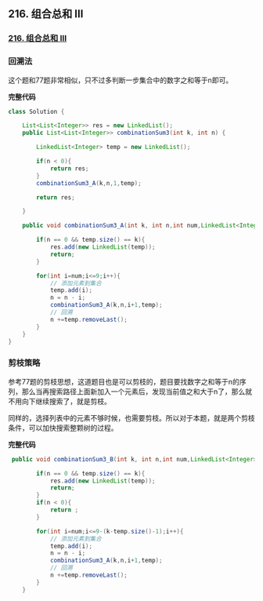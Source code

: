 ## 216. 组合总和 III

### [216. 组合总和 III](https://leetcode-cn.com/problems/combination-sum-iii/)

### 回溯法

这个题和77题非常相似，只不过多判断一步集合中的数字之和等于n即可。

**完整代码**

~~~ java
class Solution {

    List<List<Integer>> res = new LinkedList();
    public List<List<Integer>> combinationSum3(int k, int n) {

        LinkedList<Integer> temp = new LinkedList();

        if(n < 0){
            return res;
        }
        combinationSum3_A(k,n,1,temp);

        return res;

    }

    public void combinationSum3_A(int k, int n,int num,LinkedList<Integer>temp) {

        if(n == 0 && temp.size() == k){
            res.add(new LinkedList(temp));
            return;
        }

        for(int i=num;i<=9;i++){
            // 添加元素到集合
            temp.add(i);
            n = n - i;
            combinationSum3_A(k,n,i+1,temp);
            // 回溯
            n +=temp.removeLast();
        }
    }
}
~~~

### 剪枝策略

参考77题的剪枝思想，这道题目也是可以剪枝的，题目要找数字之和等于n的序列，那么当再搜索路径上面新加入一个元素后，发现当前值之和大于n了，那么就不用向下继续搜索了，就是剪枝。

同样的，选择列表中的元素不够时候，也需要剪枝。所以对于本题，就是两个剪枝条件，可以加快搜索整颗树的过程。

**完整代码**

~~~ java
 public void combinationSum3_B(int k, int n,int num,LinkedList<Integer>temp) {

        if(n == 0 && temp.size() == k){
            res.add(new LinkedList(temp));
            return;
        }
        if(n < 0){
            return ;
        }

        for(int i=num;i<=9-(k-temp.size()-1);i++){
            // 添加元素到集合
            temp.add(i);
            n = n - i;
            combinationSum3_A(k,n,i+1,temp);
            // 回溯
            n +=temp.removeLast();
        }
    }
~~~

